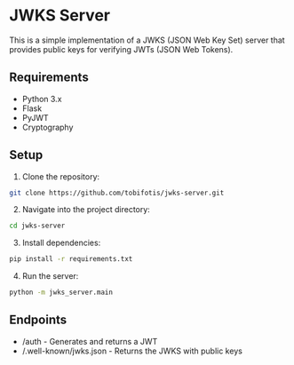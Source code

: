 # JWKS Server

This is a simple implementation of a JWKS (JSON Web Key Set) server that provides public keys for verifying JWTs (JSON Web Tokens).

## Requirements

- Python 3.x
- Flask
- PyJWT
- Cryptography

## Setup

1. Clone the repository:
```bash
git clone https://github.com/tobifotis/jwks-server.git
```

2. Navigate into the project directory:
```bash
cd jwks-server
```

3. Install dependencies:
```bash
pip install -r requirements.txt
```

4. Run the server:
```bash
python -m jwks_server.main
```

## Endpoints
- /auth - Generates and returns a JWT
- /.well-known/jwks.json - Returns the JWKS with public keys


